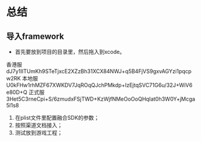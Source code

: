 # 总结

## 导入framework

- 首先要放到项目的目录里，然后拖入到xcode。

香港服
dJ7y1IITUmKh9STeTjxcE2XZzBh31XCX84NWJ+q5B4FjVS9gxvAGYzi1pqcpw2RK
本地服
U0kFHw1rhMZF67XWKDV7JqROqQJchPMkdp+IzEjtqSVC71G6u/32J+WiV6e80D+Q
正式服
3Het5C3rneCpi+S/6zmudxFSjTWD+KzWjfNMeOoOoQHqIat0h3W0Y+jMcga5l1s8



1. 在plist文件里配置融合SDK的参数；
2. 按照渠道文档接入；
3. 测试放到游戏工程；
